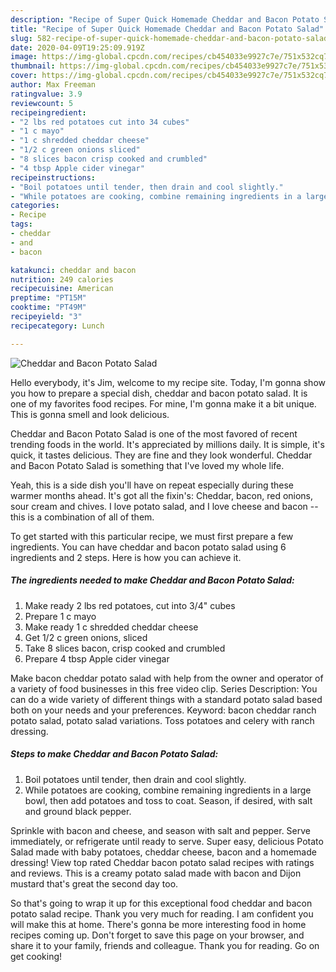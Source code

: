 ```yaml
---
description: "Recipe of Super Quick Homemade Cheddar and Bacon Potato Salad"
title: "Recipe of Super Quick Homemade Cheddar and Bacon Potato Salad"
slug: 582-recipe-of-super-quick-homemade-cheddar-and-bacon-potato-salad
date: 2020-04-09T19:25:09.919Z
image: https://img-global.cpcdn.com/recipes/cb454033e9927c7e/751x532cq70/cheddar-and-bacon-potato-salad-recipe-main-photo.jpg
thumbnail: https://img-global.cpcdn.com/recipes/cb454033e9927c7e/751x532cq70/cheddar-and-bacon-potato-salad-recipe-main-photo.jpg
cover: https://img-global.cpcdn.com/recipes/cb454033e9927c7e/751x532cq70/cheddar-and-bacon-potato-salad-recipe-main-photo.jpg
author: Max Freeman
ratingvalue: 3.9
reviewcount: 5
recipeingredient:
- "2 lbs red potatoes cut into 34 cubes"
- "1 c mayo"
- "1 c shredded cheddar cheese"
- "1/2 c green onions sliced"
- "8 slices bacon crisp cooked and crumbled"
- "4 tbsp Apple cider vinegar"
recipeinstructions:
- "Boil potatoes until tender, then drain and cool slightly."
- "While potatoes are cooking, combine remaining ingredients in a large bowl, then add potatoes and toss to coat. Season, if desired, with salt and ground black pepper."
categories:
- Recipe
tags:
- cheddar
- and
- bacon

katakunci: cheddar and bacon 
nutrition: 249 calories
recipecuisine: American
preptime: "PT15M"
cooktime: "PT49M"
recipeyield: "3"
recipecategory: Lunch

---
```



![Cheddar and Bacon Potato Salad](https://img-global.cpcdn.com/recipes/cb454033e9927c7e/751x532cq70/cheddar-and-bacon-potato-salad-recipe-main-photo.jpg)

Hello everybody, it's Jim, welcome to my recipe site. Today, I'm gonna show you how to prepare a special dish, cheddar and bacon potato salad. It is one of my favorites food recipes. For mine, I'm gonna make it a bit unique. This is gonna smell and look delicious.

Cheddar and Bacon Potato Salad is one of the most favored of recent trending foods in the world. It's appreciated by millions daily. It is simple, it's quick, it tastes delicious. They are fine and they look wonderful. Cheddar and Bacon Potato Salad is something that I've loved my whole life.

Yeah, this is a side dish you&#39;ll have on repeat especially during these warmer months ahead. It&#39;s got all the fixin&#39;s: Cheddar, bacon, red onions, sour cream and chives. I love potato salad, and I love cheese and bacon -- this is a combination of all of them.


To get started with this particular recipe, we must first prepare a few ingredients. You can have cheddar and bacon potato salad using 6 ingredients and 2 steps. Here is how you can achieve it.

##### The ingredients needed to make Cheddar and Bacon Potato Salad:

1. Make ready 2 lbs red potatoes, cut into 3/4&#34; cubes
1. Prepare 1 c mayo
1. Make ready 1 c shredded cheddar cheese
1. Get 1/2 c green onions, sliced
1. Take 8 slices bacon, crisp cooked and crumbled
1. Prepare 4 tbsp Apple cider vinegar


Make bacon cheddar potato salad with help from the owner and operator of a variety of food businesses in this free video clip. Series Description: You can do a wide variety of different things with a standard potato salad based both on your needs and your preferences. Keyword: bacon cheddar ranch potato salad, potato salad variations. Toss potatoes and celery with ranch dressing. 

##### Steps to make Cheddar and Bacon Potato Salad:

1. Boil potatoes until tender, then drain and cool slightly.
1. While potatoes are cooking, combine remaining ingredients in a large bowl, then add potatoes and toss to coat. Season, if desired, with salt and ground black pepper.


Sprinkle with bacon and cheese, and season with salt and pepper. Serve immediately, or refrigerate until ready to serve. Super easy, delicious Potato Salad made with baby potatoes, cheddar cheese, bacon and a homemade dressing! View top rated Cheddar bacon potato salad recipes with ratings and reviews. This is a creamy potato salad made with bacon and Dijon mustard that&#39;s great the second day too. 

So that's going to wrap it up for this exceptional food cheddar and bacon potato salad recipe. Thank you very much for reading. I am confident you will make this at home. There's gonna be more interesting food in home recipes coming up. Don't forget to save this page on your browser, and share it to your family, friends and colleague. Thank you for reading. Go on get cooking!
